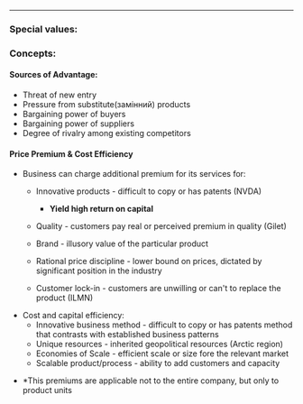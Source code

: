 ***
### Special values:

### Concepts:

#### Sources of Advantage:
 - Threat of new entry 
 - Pressure from substitute(замінний) products 
 - Bargaining power of buyers 
 - Bargaining power of suppliers 
 - Degree of rivalry among existing competitors 

#### Price Premium & Cost Efficiency  
- Business can charge additional premium for its services for: 
	- Innovative products - difficult to copy or has patents (NVDA)
		- **Yield high return on capital** 

	- Quality - customers pay real or perceived premium in quality (Gilet) 

	- Brand - illusory value of the particular product 
	
	- Rational price discipline - lower bound on prices, dictated by significant position in the industry
	
	- Customer lock-in - customers are unwilling or can't to replace the product (ILMN)
- Cost and capital efficiency:
	- Innovative business method - difficult to copy or has patents method that contrasts with established business patterns  
	- Unique resources - inherited geopolitical resources (Arctic region)
	- Economies of Scale -  efficient scale or size fore the relevant market 
	- Scalable product/process - ability to add customers and capacity

* *This premiums are applicable not to the entire company, but only to product units